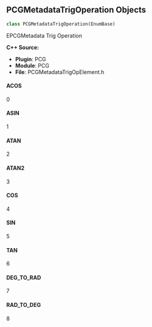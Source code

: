 ## PCGMetadataTrigOperation Objects

```python
class PCGMetadataTrigOperation(EnumBase)
```

EPCGMetadata Trig Operation

**C++ Source:**

- **Plugin**: PCG
- **Module**: PCG
- **File**: PCGMetadataTrigOpElement.h

<a id="unreal.PCGMetadataTrigOperation.ACOS"></a>

#### ACOS

0

<a id="unreal.PCGMetadataTrigOperation.ASIN"></a>

#### ASIN

1

<a id="unreal.PCGMetadataTrigOperation.ATAN"></a>

#### ATAN

2

<a id="unreal.PCGMetadataTrigOperation.ATAN2"></a>

#### ATAN2

3

<a id="unreal.PCGMetadataTrigOperation.COS"></a>

#### COS

4

<a id="unreal.PCGMetadataTrigOperation.SIN"></a>

#### SIN

5

<a id="unreal.PCGMetadataTrigOperation.TAN"></a>

#### TAN

6

<a id="unreal.PCGMetadataTrigOperation.DEG_TO_RAD"></a>

#### DEG_TO_RAD

7

<a id="unreal.PCGMetadataTrigOperation.RAD_TO_DEG"></a>

#### RAD_TO_DEG

8

<a id="unreal.PCGMedadataTrigOperation"></a>